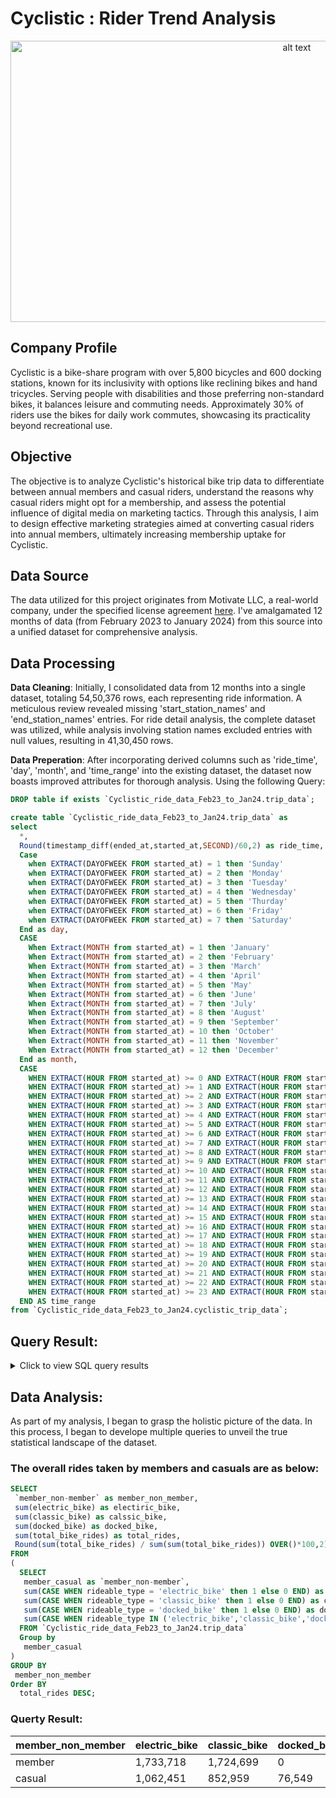 # Cyclistic : Rider Trend Analysis
<p align="center">
  <img src="https://github.com/KarthikKovuri/Cyclistic_Trend_Analysis/assets/162425413/273facd0-45ea-4a0e-b8c0-c15a3bde1f80" alt="alt text" style="width:900px;height:450px;">
</p>

## Company Profile
Cyclistic is a bike-share program with over 5,800 bicycles and 600 docking stations, known for its inclusivity with options like reclining bikes and hand tricycles. Serving people with disabilities and those preferring non-standard bikes, it balances leisure and commuting needs. Approximately 30% of riders use the bikes for daily work commutes, showcasing its practicality beyond recreational use.

## Objective
The objective is to analyze Cyclistic's historical bike trip data to differentiate between annual members and casual riders, understand the reasons why casual riders might opt for a membership, and assess the potential influence of digital media on marketing tactics. Through this analysis, I aim to design effective marketing strategies aimed at converting casual riders into annual members, ultimately increasing membership uptake for Cyclistic.

## Data Source
The data utilized for this project originates from Motivate LLC, a real-world company, under the specified license agreement [here](https://divvybikes.com/data-license-agreement). I've amalgamated 12 months of data (from February 2023 to January 2024) from this source into a unified dataset for comprehensive analysis.

## Data Processing
**Data Cleaning**:
Initially, I consolidated data from 12 months into a single dataset, totaling 54,50,376 rows, each representing ride information. A meticulous review revealed missing 'start_station_names' and 'end_station_names' entries. For ride detail analysis, the complete dataset was utilized, while analysis involving station names excluded entries with null values, resulting in 41,30,450 rows.

**Data Preperation**: 
After incorporating derived columns such as 'ride_time', 'day', 'month', and 'time_range' into the existing dataset, the dataset now boasts improved attributes for thorough analysis.
Using the following Query: 

```sql
DROP table if exists `Cyclistic_ride_data_Feb23_to_Jan24.trip_data`;

create table `Cyclistic_ride_data_Feb23_to_Jan24.trip_data` as
select
  *,
  Round(timestamp_diff(ended_at,started_at,SECOND)/60,2) as ride_time, 
  Case
    when EXTRACT(DAYOFWEEK FROM started_at) = 1 then 'Sunday'
    when EXTRACT(DAYOFWEEK FROM started_at) = 2 then 'Monday'
    when EXTRACT(DAYOFWEEK FROM started_at) = 3 then 'Tuesday'
    when EXTRACT(DAYOFWEEK FROM started_at) = 4 then 'Wednesday'
    when EXTRACT(DAYOFWEEK FROM started_at) = 5 then 'Thurday'
    when EXTRACT(DAYOFWEEK FROM started_at) = 6 then 'Friday'
    when EXTRACT(DAYOFWEEK FROM started_at) = 7 then 'Saturday'
  End as day,
  CASE
    When Extract(MONTH from started_at) = 1 then 'January'
    When Extract(MONTH from started_at) = 2 then 'February'
    When Extract(MONTH from started_at) = 3 then 'March'
    When Extract(MONTH from started_at) = 4 then 'April'
    When Extract(MONTH from started_at) = 5 then 'May'
    When Extract(MONTH from started_at) = 6 then 'June'
    When Extract(MONTH from started_at) = 7 then 'July'
    When Extract(MONTH from started_at) = 8 then 'August'
    When Extract(MONTH from started_at) = 9 then 'September'
    When Extract(MONTH from started_at) = 10 then 'October'
    When Extract(MONTH from started_at) = 11 then 'November'
    When Extract(MONTH from started_at) = 12 then 'December'
  End as month,
  CASE
    WHEN EXTRACT(HOUR FROM started_at) >= 0 AND EXTRACT(HOUR FROM started_at) < 1 THEN '12AM - 1AM'
    WHEN EXTRACT(HOUR FROM started_at) >= 1 AND EXTRACT(HOUR FROM started_at) < 2 THEN '1AM - 2AM'
    WHEN EXTRACT(HOUR FROM started_at) >= 2 AND EXTRACT(HOUR FROM started_at) < 3 THEN '2AM - 3AM'
    WHEN EXTRACT(HOUR FROM started_at) >= 3 AND EXTRACT(HOUR FROM started_at) < 4 THEN '3AM - 4AM'
    WHEN EXTRACT(HOUR FROM started_at) >= 4 AND EXTRACT(HOUR FROM started_at) < 5 THEN '4AM - 5AM'
    WHEN EXTRACT(HOUR FROM started_at) >= 5 AND EXTRACT(HOUR FROM started_at) < 6 THEN '5AM - 6AM'
    WHEN EXTRACT(HOUR FROM started_at) >= 6 AND EXTRACT(HOUR FROM started_at) < 7 THEN '6AM - 7AM'
    WHEN EXTRACT(HOUR FROM started_at) >= 7 AND EXTRACT(HOUR FROM started_at) < 8 THEN '7AM - 8AM'
    WHEN EXTRACT(HOUR FROM started_at) >= 8 AND EXTRACT(HOUR FROM started_at) < 9 THEN '8AM - 9AM'
    WHEN EXTRACT(HOUR FROM started_at) >= 9 AND EXTRACT(HOUR FROM started_at) < 10 THEN '9AM - 10AM'
    WHEN EXTRACT(HOUR FROM started_at) >= 10 AND EXTRACT(HOUR FROM started_at) < 11 THEN '10AM - 11AM'
    WHEN EXTRACT(HOUR FROM started_at) >= 11 AND EXTRACT(HOUR FROM started_at) < 12 THEN '11AM - 12PM'
    WHEN EXTRACT(HOUR FROM started_at) >= 12 AND EXTRACT(HOUR FROM started_at) < 13 THEN '12PM - 1PM'
    WHEN EXTRACT(HOUR FROM started_at) >= 13 AND EXTRACT(HOUR FROM started_at) < 14 THEN '1PM - 2PM'
    WHEN EXTRACT(HOUR FROM started_at) >= 14 AND EXTRACT(HOUR FROM started_at) < 15 THEN '2PM - 3PM'
    WHEN EXTRACT(HOUR FROM started_at) >= 15 AND EXTRACT(HOUR FROM started_at) < 16 THEN '3PM - 4PM'
    WHEN EXTRACT(HOUR FROM started_at) >= 16 AND EXTRACT(HOUR FROM started_at) < 17 THEN '4PM - 5PM'
    WHEN EXTRACT(HOUR FROM started_at) >= 17 AND EXTRACT(HOUR FROM started_at) < 18 THEN '5PM - 6PM'
    WHEN EXTRACT(HOUR FROM started_at) >= 18 AND EXTRACT(HOUR FROM started_at) < 19 THEN '6PM - 7PM'
    WHEN EXTRACT(HOUR FROM started_at) >= 19 AND EXTRACT(HOUR FROM started_at) < 20 THEN '7PM - 8PM'
    WHEN EXTRACT(HOUR FROM started_at) >= 20 AND EXTRACT(HOUR FROM started_at) < 21 THEN '8PM - 9PM'
    WHEN EXTRACT(HOUR FROM started_at) >= 21 AND EXTRACT(HOUR FROM started_at) < 22 THEN '9PM - 10PM'
    WHEN EXTRACT(HOUR FROM started_at) >= 22 AND EXTRACT(HOUR FROM started_at) < 23 THEN '10PM - 11PM'
    WHEN EXTRACT(HOUR FROM started_at) >= 23 AND EXTRACT(HOUR FROM started_at) < 24 THEN '11PM - 12AM'
  END AS time_range
from `Cyclistic_ride_data_Feb23_to_Jan24.cyclistic_trip_data`;
```

## Query Result:
<details>
  <summary> Click to view SQL query results </summary>
  
![SS_table](https://github.com/KarthikKovuri/Cyclistic_Trend_Analysis/assets/162425413/d328b7ff-fd91-4c31-9dec-2e131fa3bd09)

</details>

## Data Analysis:
As part of my analysis, I began to grasp the holistic picture of the data. In this process, I began to develope multiple queries to unveil the true statistical landscape of the dataset.
### The overall rides taken by members and casuals are as below:

```sql
SELECT
 `member_non-member` as member_non_member,
 sum(electric_bike) as electiric_bike,
 sum(classic_bike) as calssic_bike,
 sum(docked_bike) as docked_bike,
 sum(total_bike_rides) as total_rides,
 Round(sum(total_bike_rides) / sum(sum(total_bike_rides)) OVER()*100,2) as ride_percentage
FROM
(
  SELECT
   member_casual as `member_non-member`,
   sum(CASE WHEN rideable_type = 'electric_bike' then 1 else 0 END) as electric_bike,
   sum(CASE WHEN rideable_type = 'classic_bike' then 1 else 0 END) as classic_bike,
   sum(CASE WHEN rideable_type = 'docked_bike' then 1 else 0 END) as docked_bike,
   sum(CASE WHEN rideable_type IN ('electric_bike','classic_bike','docked_bike') then 1 else 0 END) as total_bike_rides
  FROM `Cyclistic_ride_data_Feb23_to_Jan24.trip_data`
  Group by
   member_casual
)
GROUP BY 
 member_non_member
Order BY
  total_rides DESC;
```
### Querty Result:
| member_non_member | electric_bike | classic_bike | docked_bike | total_rides | ride_percentage |
|-------------------|---------------|--------------|-------------|-------------|-----------------|
| member            | 1,733,718     | 1,724,699    | 0           | 3,458,417   | 63.45           |
| casual            | 1,062,451     | 852,959      | 76,549      | 1,991,959   | 36.55           |

